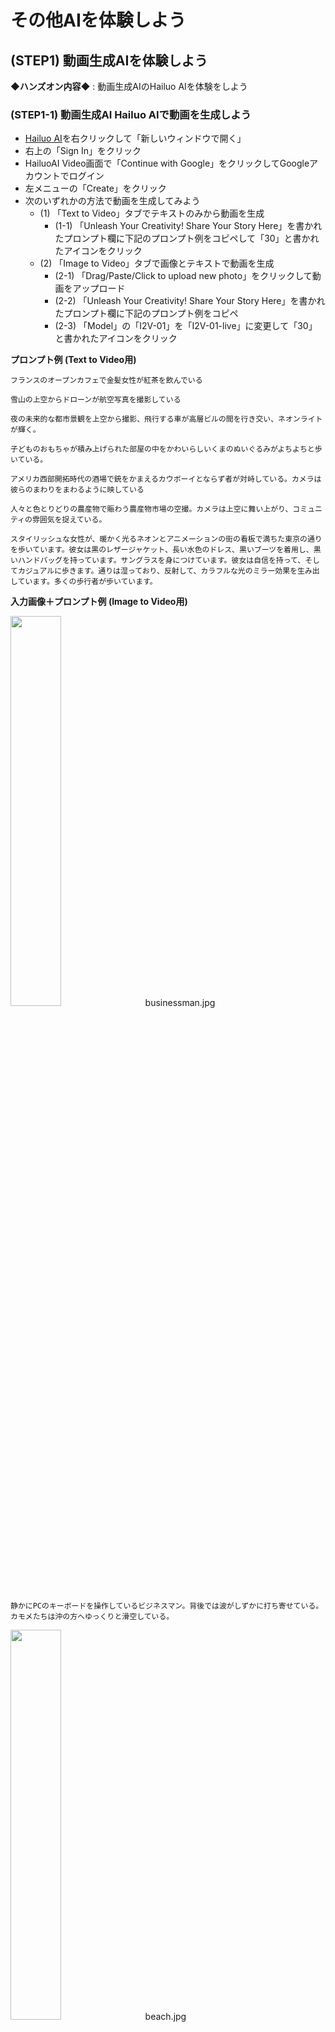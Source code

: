 # その他AIを体験しよう

## (STEP1) 動画生成AIを体験しよう

**◆ハンズオン内容◆** : 動画生成AIのHailuo AIを体験をしよう

### (STEP1-1) 動画生成AI Hailuo AIで動画を生成しよう

- [Hailuo AI](https://hailuoai.video/)を右クリックして「新しいウィンドウで開く」
- 右上の「Sign In」をクリック
- HailuoAI Video画面で「Continue with Google」をクリックしてGoogleアカウントでログイン
- 左メニューの「Create」をクリック
- 次のいずれかの方法で動画を生成してみよう
  - (1) 「Text to Video」タブでテキストのみから動画を生成
    - (1-1) 「Unleash Your Creativity! Share Your Story Here」を書かれたプロンプト欄に下記のプロンプト例をコピペして「30」と書かれたアイコンをクリック
  - (2) 「Image to Video」タブで画像とテキストで動画を生成
    - (2-1) 「Drag/Paste/Click to upload new photo」をクリックして動画をアップロード
    - (2-2) 「Unleash Your Creativity! Share Your Story Here」を書かれたプロンプト欄に下記のプロンプト例をコピペ
    - (2-3) 「Model」の「I2V-01」を「I2V-01-live」に変更して「30」と書かれたアイコンをクリック

**プロンプト例 (Text to Video用)**

```
フランスのオープンカフェで金髪女性が紅茶を飲んでいる
```

```
雪山の上空からドローンが航空写真を撮影している
```

```
夜の未来的な都市景観を上空から撮影、飛行する車が高層ビルの間を行き交い、ネオンライトが輝く。
```

```
子どものおもちゃが積み上げられた部屋の中をかわいらしいくまのぬいぐるみがよちよちと歩いている。
```

```
アメリカ西部開拓時代の酒場で銃をかまえるカウボーイとならず者が対峙している。カメラは彼らのまわりをまわるように映している
```

```
人々と色とりどりの農産物で賑わう農産物市場の空撮。カメラは上空に舞い上がり、コミュニティの雰囲気を捉えている。
```

```
スタイリッシュな女性が、暖かく光るネオンとアニメーションの街の看板で満ちた東京の通りを歩いています。彼女は黒のレザージャケット、長い水色のドレス、黒いブーツを着用し、黒いハンドバッグを持っています。サングラスを身につけています。彼女は自信を持って、そしてカジュアルに歩きます。通りは湿っており、反射して、カラフルな光のミラー効果を生み出しています。多くの歩行者が歩いています。
```

**入力画像＋プロンプト例 (Image to Video用)**

[<img src="https://github.com/OkinawaOpenLaboratory/ool-tech-connect/raw/main/MediaFiles/businessman.jpg" width="40%">](https://github.com/OkinawaOpenLaboratory/ool-tech-connect/raw/main/MediaFiles/businessman.jpg)　businessman.jpg

```
静かにPCのキーボードを操作しているビジネスマン。背後では波がしずかに打ち寄せている。カモメたちは沖の方へゆっくりと滑空している。
```

[<img src="https://github.com/OkinawaOpenLaboratory/ool-tech-connect/raw/main/MediaFiles/beach.jpg" width="40%">](https://github.com/OkinawaOpenLaboratory/ool-tech-connect/raw/main/MediaFiles/beach.jpg)　beach.jpg

```
砂浜に波が打ち寄せている。遠くの雲はゆっくり動いている。
```

[<img src="https://github.com/OkinawaOpenLaboratory/ool-tech-connect/raw/main/MediaFiles/robot.jpg" width="40%">](https://github.com/OkinawaOpenLaboratory/ool-tech-connect/raw/main/MediaFiles/robot.jpg)　robot.jpg

```
会議室のロボットに話しかけている男性。ロボットはうなづきながら話を聞いている。ほかの人物はしずかに座っている。
```

[<img src="https://github.com/OkinawaOpenLaboratory/ool-tech-connect/raw/main/MediaFiles/cat.jpg" width="40%">](https://github.com/OkinawaOpenLaboratory/ool-tech-connect/raw/main/MediaFiles/cat.jpg)　cat.jpg

```
猫が床で楽しそうに遊んでいる
```

[<img src="https://github.com/OkinawaOpenLaboratory/ool-tech-connect/raw/main/MediaFiles/dog.jpg" width="40%">](https://github.com/OkinawaOpenLaboratory/ool-tech-connect/raw/main/MediaFiles/dog.jpg)　dog.jpg

```
犬が遊んでいる
```

[<img src="https://github.com/OkinawaOpenLaboratory/ool-tech-connect/raw/main/MediaFiles/robot2.jpg" width="40%">](https://github.com/OkinawaOpenLaboratory/ool-tech-connect/raw/main/MediaFiles/robot2.jpg)　robot2.jpg

```
ロボットがこちらにあいさつしている
```

- 動画生成が完了したら動画クリックで拡大再生ができる
  - 拡大時は左上の「＜」アイコンで前画面へ戻れる
- 左上の「三」アイコンにマウスを重ねると左メニューが現れる。
- 左メニューの「Mine」をクリックすると今まで作成した動画を一覧表示で見ることができる

## (STEP2) 解説動画生成AIを体験しよう

**◆ハンズオン内容◆** : 解説動画生成AIのNoLangを体験をしよう

### (STEP2-1) 解説動画生成AI NoLangで解説動画を作成しよう

- [NoLang](https://no-lang.com/)を右クリックして「リンクを新しいウィンドウで開く」
- 右上が「日本語版」になっているのを確認して「ログイン」をクリック
  - 「English Ver.」になっている場合は「日本語版」に変更してから「ログイン」をクリックしてください
- 「NoLang」画面で「Googleでログイン」をクリックしてGoogleアカウントでログイン
- ログイン後に利用規約画面が表示された場合、メールでの通知が不要なら「重要ニュースをメールで受け取る」のチェックを外した後に「同意してログイン」をクリック
- 中央部の「指示に応じた解説動画を作成します」と書かれたプロンプト欄に下記のプロンプト例から選んだ内容をコピペして「↑」アイコンをクリック

```
沖縄の魅力とは？
```

```
沖縄で人気のお土産は？
```

```
生成AIのひみつ
```

```
ゆいレールの歴史
```

```
シーサーのひみつ
```

- 今まで作成した解説動画は左メニューの「マイページ」をクリック後、中央ペインの上部メニューに出てくる「作成した動画」クリックで一覧表示を見ることができます
  - 「作成した動画」の一覧表示で「編集する」をクリックするか、動画視聴画面下部の「編集」をクリックすると編集が可能な動画編集モード画面を開くことができる

## (STEP3) 3Dオブジェクト生成AIを体験しよう

**◆ハンズオン内容◆** : 3Dオブジェクト生成AIで3Dオブジェクトを生成して動作させてみよう

### (STEP3-1) Meshyで3Dオブジェクトを生成して動作させてみよう

- [Meshy](https://www.meshy.ai/)を右クリックして「新しいウィンドウで開く」
- 「Start for Free」あるいは右上の「ログイン」をクリック
- 「Welcome to Meshy」ウィンドウが開くので「Continue with Google」をクリックしGoogleアカウントでログイン
- 「Meshyへようこそ！」画面で職業を選択して「次へ→」
- さらに業界・会社の規模・Meshyを知った経緯を選択後「送信」
  - 新規ユーザ限定特典のウィンドウが開いたら「後で」をクリック
- 上部メニューの「ワークスペース」をクリック後、「テキスト生成モデル」を選択。あるいは、「テキストからモデルを生成」をクリック
- 左の「新モデル」と書かれたペインが「テキスト生成モデル」になっていることを確認後、その下の「プロンプト」欄に下記テキストを入力して、「生成する」をクリック

```
トレーニングウェアを来たジブリ映画風のかわいい女性の全身像。左右対称でAポーズをとり、直立した状態で腕を斜め下に開き、手のひらを内側に向けた姿勢をしている。
```

- **※1分ほどでオブジェクトが生成される**
- 生成された3Dオブジェクトをクリックすると中央ペインに表示される。右上の虫眼鏡アイコンで各オブジェクトの拡大表示・縮小表示ができる
- 気に入ったオブジェクトを選んでクリックし、「テクスチャ」と「リメッシュ」をオンにして「確認する」をクリック
- **※3分ほどでテクスチャが生成される**
- テクスチャ生成されたオブジェクトをクリックすると中央ペインに表示される
- 下部にある「リギング」をクリック
- 「ヒューマノイド」をクリックして「次へ」をクリック
- キャラクターを中央前向きにして高さを調節して「次へ」をクリック
- 顎・肩・肘・手首・股間・膝・足首にマーカーを配置して「確認する」をクリック
  - 対象ではない場合は対称性のチェックを外して左右別に配置する
- リギングが完了すると中央ペインでオブジェクトが歩くモーションをするようになる
- 右ペインの「アニメート」配下にある「ライブラリ」でオブジェクトのモーションを追加できる
  - 「アニメート」配下の「私のアニメーション」でオブジェクトに設定されたモーションを選択することができる

**その他の3Dオブジェクトを生成する場合のプロンプト例**

```
ジブリ映画風のかわいい柴犬の全身像。左右対称で足を真っすぐにして立っている姿勢をしている。
```

```
かっこいい赤色のスポーツカー
```

## (STEP4) AIアバターを生成しよう

**◆ハンズオン内容◆** : AIアバター生成AIで画像をしゃべらせてみよう

### (STEP4-1) アバター用人物画像の入手

  - 下記の画像をダウンロードしておく (右クリックして名前を付けて画像を保存をクリック)

[<img src="https://github.com/OkinawaOpenLaboratory/ool-tech-connect/raw/main/MediaFiles/woman3.jpg" width="40%">](https://github.com/OkinawaOpenLaboratory/ool-tech-connect/raw/main/MediaFiles/woman3.jpg)　woman3.jpg

### (STEP4-2) アバター用音声ファイルの作成

- [TTSMAKER](https://ttsmaker.com/)を右クリックして「リンクを新しいウィンドウで開く」
- 右上の「Language」を「日本 - Japanese」に変更
- その下の「Voices」が「406 - Yuki つみゆき」になっていることを確認
- 「Maximum characters 500 remaining 500 available」の下のテキストエリアに下記テキストをコピーして貼り付け

```
みなさん、沖縄オープンラボへようこそ！
```

- 「Captcha Code」に右に表示されている4桁の数字を入力
- 「Convert To Speech」をクリックして音声ファイルを作成
  - 「Convert To Speech」をクリック後、「Verify you're human for the first time」ウィンドウが表示された場合は「Click to verify」をクリックして「OK」ボタンをクリック
- 「Download Voice Files」をクリックして音声ファイルをダウンロード
  - `ttsmaker-file-YYYY-MM-DD-HH-MM-SS.mp3`という形式のファイル名となる

### (STEP4-3) Vidnoz AIにログイン

- [Vidnoz AI](https://jp.vidnoz.com/)を右クリックして「リンクを新しいウィンドウで開く」
- 右上の「ログイン」をクリック
- 「Vidnozへようこそ」画面で「Google」をクリックしてGoogleアカウントでログイン
- クッキーの同意確認がでたら「同意する」をクリック
- 「どんな種類の動画を作成したいですか？」に回答
- 「テンプレートを選択して、AI動画の作成を簡単に開始します。」の画面で「スキップ」を選択
  - 何か広告がでたら「いいえ、結構です」をクリック

### (STEP4-4) AIアバター作成

- 左メニューの「アバター」をクリック
- 上部右にある「喋れる顔写真」にマススを重ねて「写真をアップロード」をクリック
- 「クリアかつポジティブな顔の写真をこちらにドラッグしてアップロードしてください。」をクリックして`woman3.jpg`をアップロード
- 「性別」を「女性」、「背景を削除」のチェックをオン(右側へ移動)にして「次へ」をクリック
- 「スクリプトを入力した後、…」という説明がでた場合は、下の「スキップ」をクリック
- 「アップロード」をクリックして「音声をアップロード」を選択し、
作成した`ttsmaker-file-YYYY-MM-DD-HH-MM-SS.mp3`という形式の音声ファイルをアップロードする
- 音声のアップロードが終わったら右上の「生成する」をクリック

## (STEP5) 説明図生成AIを体験しよう

**◆ハンズオン内容◆** : 説明図生成AIのNapkin体験しよう

### (STEP5-1) Napkinで文章から説明図を生成しよう

- [Napkin](https://www.napkin.ai/)を右クリックして「新しいウィンドウで開く」
- 右上の「Get Napkin Free→」をクリック
- 「Sign in with Google」をクリックしてGoogleアカウントでログイン
  - 「How are you planning to use Napkin?」と聞かれるので「For personal use」などを選択して「Next」
  - 「Where are you planning to use your Napkin visuals?」と聞かれるので「Presentation」などを選択して「Submit」
  - 「Thanks ～」と表示されるので「Done」をクリック
- 「Welcome to Napkin!」と表示されるので「create my first Napkin」をクリック
- 「How would you like to add text?」と表示された画面になったら「By pasting my text content」をクリック
- 「Past your text content」と表示された画面になるので、下記のコピー用テキストをコピーして「Past your content to summarize with a visual here [Ctrl]+[V]」と書かれたエリアに貼り付け

※ すでに一度Napkinを利用したことがある方は以下の手順になります

- 「+ New Napkin」をクリックして「Blank Napkin」を選択
- 下記のコピー用テキストをコピーして「Untitled」と書かれたエリアに貼り付け


```
日本政府のAI戦略の基本原則と戦略目標日本政府のAI戦略は、「人間尊重」、「多様性」、「持続可能」という3つの基本理念に基づいて、Society 5.0の実現と持続可能な開発目標（SDGs）への貢献を目指しています。これらの理念は、単に技術開発を推進するだけでなく、社会全体の調和と持続可能性を重視する日本の姿勢を示しています。また、「責任あるAI」の概念を重視し、「説明可能なAI」などの技術開発や運用におけるリーダーシップの確立を目指しています。「AI戦略2022」では、これらの理念を具体化するために、以下の5つの戦略目標が設定されています。
人材: 人口比において最もAI時代に対応した人材を育成・吸引する国となり、持続的に実現する仕組みを構築する。
産業競争力: 実世界産業においてAI化を促進し、世界のトップランナーの地位を確保する。
技術体系: 理念を実現するための一連の技術体系を確立し運用するための仕組みを実現する。
国際: 国際的なAI研究・教育・社会基盤ネットワークを構築する。
差し迫った危機への対処: パンデミックや大規模災害に対し、人々の生命と財産を最大限に守る体制と技術基盤を構築し、適正かつ持続的に運用する。
これらの戦略目標に加えて、社会実装の充実、パンデミックや自然災害といった喫緊の課題への対処、経済安全保障の観点からの取り組み、そしてサステナビリティ分野におけるAIの応用などが重要な焦点となっています。特に、食料供給の安定化、エネルギー問題への対応、医療・教育へのアクセス改善、資源の循環化といった分野でのAI活用が期待されています。
```

- 貼り付けたテキストの左側に「(Generate Visual＋)稲妻アイコン」がでてくるのでクリックして図を生成させる
- 「Scroll to explore. Click to validate.」という吹き出しがついた図のリスト上でマウスを動かすと様々な図が表示されるのでどの図にするかをクリックして決定する
- 図のスタイルリストが表示されるのでマウスを動かしてスタイルを表示させてどのスタイルにするかをクリックして決定する
- 生成された図を選択して右クリックして「Export」を選ぶと、PNG/SVG/PPT/PDF形式でダウンロードすることができる

## (STEP6) アンケート回答しよう

- 下記URLにアンケートのURLが記載されたテキストがあるのでアンケートへご回答お願いします。

- OTC参加者用 Googledrive
  - <https://drive.google.com/drive/folders/1Bbro9LBXtr4-S1VFBl9p2nhn9FoW700l>

